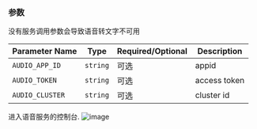 ### 参数

没有服务调用参数会导致语音转文字不可用

| Parameter Name  | Type     | Required/Optional | Description  |
|-----------------|----------|-------------------|--------------|
| `AUDIO_APP_ID`  | `string` | 可选                | appid        |
| `AUDIO_TOKEN`   | `string` | 可选                | access token |
| `AUDIO_CLUSTER` | `string` | 可选                | cluster id   |

进入语音服务的控制台.
![image](https://github.com/user-attachments/assets/6261ee3c-2632-427d-a95e-85e55d85d971)
